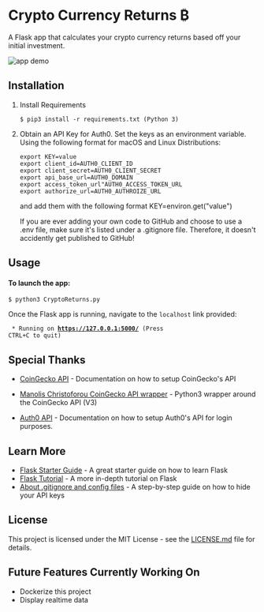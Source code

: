 # Crypto Currency Returns ₿

A Flask app that calculates your crypto currency returns based off your initial investment.

![app demo](https://github.com/wjone005/Crypto_Returns/blob/main/CryptoReturns/static/images/website.gif)

## Installation
1. Install Requirements 

    ```$ pip3 install -r requirements.txt (Python 3)```

2. Obtain an API Key for Auth0. Set the keys as an environment variable. Using the following format for macOS and Linux Distributions:

   ```
   export KEY=value
   export client_id=AUTH0_CLIENT_ID
   export client_secret=AUTH0_CLIENT_SECRET
   export api_base_url=AUTH0_DOMAIN
   export access_token_url"AUTH0_ACCESS_TOKEN_URL
   export authorize_url=AUTH0_AUTHROIZE_URL
   
   ```
   and add them with the following format KEY=environ.get("value")

   If you are ever adding your own code to GitHub and choose to use a .env file, make sure it's listed under a .gitignore file. Therefore, it doesn't accidently get published to GitHub!

## Usage
#### To launch the app:
    $ python3 CryptoReturns.py

Once the Flask app is running, navigate to the `localhost` link provided:

<code> * Running on <b>https://127.0.0.1:5000/</b> (Press CTRL+C to quit)</code>


## Special Thanks

* [CoinGecko API](https://www.coingecko.com/en/api) - Documentation on how to setup CoinGecko's API

* [Manolis Christoforou CoinGecko API wrapper](https://github.com/man-c/pycoingecko) - Python3 wrapper around the CoinGecko API (V3)

* [Auth0 API](https://auth0.com/docs/) - Documentation on how to setup Auth0's API for login purposes.

## Learn More

* [Flask Starter Guide](https://www.freecodecamp.org/news/how-to-build-a-web-application-using-flask-and-deploy-it-to-the-cloud-3551c985e492/) - A great starter guide on how to learn Flask
* [Flask Tutorial](https://blog.miguelgrinberg.com/post/the-flask-mega-tutorial-part-i-hello-world) - A more in-depth tutorial on Flask
* [About .gitignore and config files](https://medium.com/black-tech-diva/hide-your-api-keys-7635e181a06c) - A step-by-step guide on how to hide your API keys

## License

This project is licensed under the MIT License - see the [LICENSE.md](https://github.com/wjone005/Crypto_Returns/blob/main/LICENSE) file for details.

## Future Features Currently Working On
* Dockerize this project
* Display realtime data 
